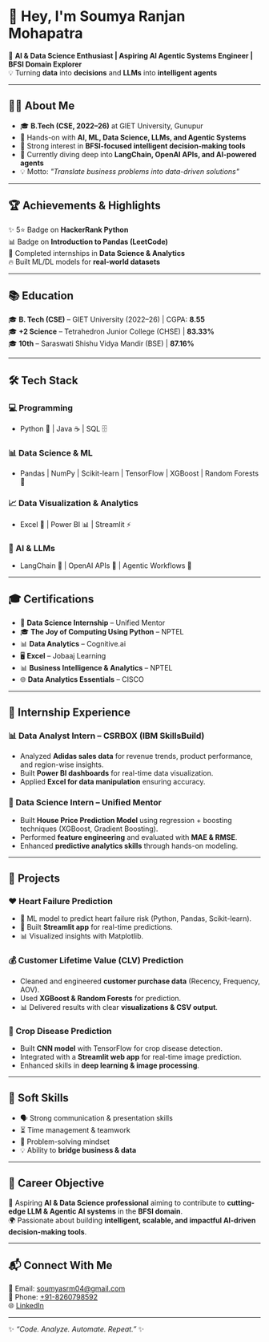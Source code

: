 # 👋 Hey, I'm Soumya Ranjan Mohapatra  

🚀 **AI & Data Science Enthusiast | Aspiring AI Agentic Systems Engineer | BFSI Domain Explorer**  
💡 Turning **data** into **decisions** and **LLMs** into **intelligent agents**  

---

## 🧑‍💻 About Me  
- 🎓 **B.Tech (CSE, 2022–26)** at GIET University, Gunupur  
- 💼 Hands-on with **AI, ML, Data Science, LLMs, and Agentic Systems**  
- 🔬 Strong interest in **BFSI-focused intelligent decision-making tools**  
- 🌱 Currently diving deep into **LangChain, OpenAI APIs, and AI-powered agents**  
- 💡 Motto: *"Translate business problems into data-driven solutions"*  

---

## 🏆 Achievements & Highlights  
✨ 5⭐ Badge on **HackerRank Python**  
📊 Badge on **Introduction to Pandas (LeetCode)**  
🏅 Completed internships in **Data Science & Analytics**  
🔥 Built ML/DL models for **real-world datasets**  

---

## 📚 Education  
🎓 **B. Tech (CSE)** – GIET University (2022–26) | CGPA: **8.55**  
🎓 **+2 Science** – Tetrahedron Junior College (CHSE) | **83.33%**  
🎓 **10th** – Saraswati Shishu Vidya Mandir (BSE) | **87.16%**  

---

## 🛠️ Tech Stack  

### 💻 Programming  
- Python 🐍 | Java ☕ | SQL 🗄️  

### 📊 Data Science & ML  
- Pandas | NumPy | Scikit-learn | TensorFlow | XGBoost | Random Forests 🌳  

### 📈 Data Visualization & Analytics  
- Excel 📑 | Power BI 📊 | Streamlit ⚡  

### 🔮 AI & LLMs  
- LangChain 🔗 | OpenAI APIs 🤖 | Agentic Workflows 🧠  

---

## 🎓 Certifications  
- 🧾 **Data Science Internship** – Unified Mentor  
- 🎓 **The Joy of Computing Using Python** – NPTEL  
- 📊 **Data Analytics** – Cognitive.ai  
- 🖥️ **Excel** – Jobaaj Learning  
- 📊 **Business Intelligence & Analytics** – NPTEL  
- 🌐 **Data Analytics Essentials** – CISCO  

---

## 💼 Internship Experience  

### 📊 Data Analyst Intern – **CSRBOX (IBM SkillsBuild)**  
- Analyzed **Adidas sales data** for revenue trends, product performance, and region-wise insights.  
- Built **Power BI dashboards** for real-time data visualization.  
- Applied **Excel for data manipulation** ensuring accuracy.  

### 🤖 Data Science Intern – **Unified Mentor**  
- Built **House Price Prediction Model** using regression + boosting techniques (XGBoost, Gradient Boosting).  
- Performed **feature engineering** and evaluated with **MAE & RMSE**.  
- Enhanced **predictive analytics skills** through hands-on modeling.  

---

## 🚀 Projects  

### ❤️ Heart Failure Prediction  
- 🧠 ML model to predict heart failure risk (Python, Pandas, Scikit-learn).  
- 🎨 Built **Streamlit app** for real-time predictions.  
- 📊 Visualized insights with Matplotlib.  

### 💰 Customer Lifetime Value (CLV) Prediction  
- Cleaned and engineered **customer purchase data** (Recency, Frequency, AOV).  
- Used **XGBoost & Random Forests** for prediction.  
- 📊 Delivered results with clear **visualizations & CSV output**.  

### 🌱 Crop Disease Prediction  
- Built **CNN model** with TensorFlow for crop disease detection.  
- Integrated with a **Streamlit web app** for real-time image prediction.  
- Enhanced skills in **deep learning & image processing**.  

---

## 🌟 Soft Skills  
- 🗣️ Strong communication & presentation skills  
- ⏳ Time management & teamwork  
- 🧩 Problem-solving mindset  
- 💡 Ability to **bridge business & data**  

---

## 🎯 Career Objective  
💼 Aspiring **AI & Data Science professional** aiming to contribute to **cutting-edge LLM & Agentic AI systems** in the **BFSI domain**.  
🌍 Passionate about building **intelligent, scalable, and impactful AI-driven decision-making tools**.  

---

## 📬 Connect With Me  
📧 Email: [soumyasrm04@gmail.com](mailto:soumyasrm04@gmail.com)  
📱 Phone: [+91-8260798592](tel:+918260798592)  
🌐 [LinkedIn](https://www.linkedin.com/in/srmohapatra)

---

✨ *“Code. Analyze. Automate. Repeat.”* ✨  


<!--
**SoumyaRM2004/SoumyaRM2004** is a ✨ _special_ ✨ repository because its `README.md` (this file) appears on your GitHub profile.

Here are some ideas to get you started:

- 🔭 I’m currently working on ...
- 🌱 I’m currently learning ...
- 👯 I’m looking to collaborate on ...
- 🤔 I’m looking for help with ...
- 💬 Ask me about ...
- 📫 How to reach me: ...
- 😄 Pronouns: ...
- ⚡ Fun fact: ...
-->
